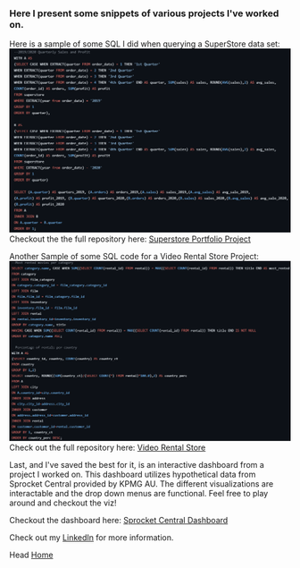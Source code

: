 ### Here I present some snippets of various projects I've worked on.

Here is a sample of some SQL I did when querying a SuperStore data set:
![SuperStore Sample](./assets/images/superstore_sample.png)
Checkout the the full repository here: [Superstore Portfolio Project](https://github.com/jdjustus94/SuperstorePortfolioProject/blob/main/Superstore_Portfolio_Project.sql)

Another Sample of some SQL code for a Video Rental Store Project:
![Video Rental Sample](./assets/images/video_store_sample.png)
Check out the full repository here: [Video Rental Store](https://github.com/jdjustus94/Video-Store/blob/main/video_rental_store.sql)

Last, and I've saved the best for it, is an interactive dashboard from a project I worked on. This dashboard utilizes hypothetical data from Sprocket Central provided by KPMG AU. The different visualizations are interactable and the drop down menus are functional. Feel free to play around and checkout the viz!

Checkout the dashboard here: [Sprocket Central Dashboard](https://jdjustus94.github.io/Sprocket-Central-Customer-Spending-Breakdown/)

Check out my [LinkedIn](https://www.linkedin.com/in/joshua-justus/) for more information.

Head [Home](./README.md)
